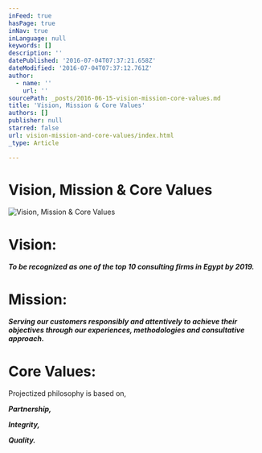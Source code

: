 ```yaml
---
inFeed: true
hasPage: true
inNav: true
inLanguage: null
keywords: []
description: ''
datePublished: '2016-07-04T07:37:21.658Z'
dateModified: '2016-07-04T07:37:12.761Z'
author:
  - name: ''
    url: ''
sourcePath: _posts/2016-06-15-vision-mission-core-values.md
title: 'Vision, Mission & Core Values'
authors: []
publisher: null
starred: false
url: vision-mission-and-core-values/index.html
_type: Article

---
```

# Vision, Mission & Core Values
![Vision, Mission & Core Values](https://the-grid-user-content.s3-us-west-2.amazonaws.com/ac0d2a6f-1b1d-48f9-9d49-76c32871d7f4.jpg)

# Vision:

**_To be recognized as one of the top 10 consulting firms in Egypt by 2019\._**

# Mission:

**_Serving our customers responsibly and attentively to achieve their objectives through our experiences, methodologies and consultative approach._**

# Core Values:

Projectized philosophy is based on,

**_Partnership,_**

**_Integrity,_**

**_Quality._**